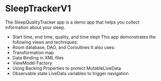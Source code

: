 # SleepTrackerV1

The SleepQualityTracker app is a demo app that helps you collect information about your sleep.
* Start time, end time, quality, and time slept
This app demonstrates the following views and techniques:
* Room database, DAO, and Coroutines
It also uses:
* Transformation map
* Data Binding in XML files
* ViewModel Factory
* Using Backing Properties to protect MutableLiveData
* Observable state LiveData variables to trigger navigation
